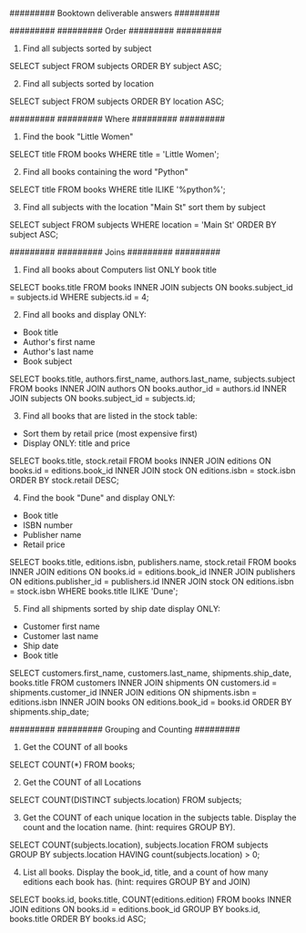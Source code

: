 ######### Booktown deliverable answers #########


######### ######### Order ######### #########


1. Find all subjects sorted by subject 

  SELECT subject FROM subjects
  ORDER BY subject ASC;


2. Find all subjects sorted by location

  SELECT subject FROM subjects
  ORDER BY location ASC;


######### ######### Where ######### #########


1. Find the book "Little Women"


  SELECT title FROM books
  WHERE title = 'Little Women';


2. Find all books containing the word "Python"


  SELECT title FROM books
  WHERE title ILIKE '%python%';


3. Find all subjects with the location "Main St" sort them by subject


  SELECT subject FROM subjects
  WHERE location = 'Main St'
  ORDER BY subject ASC;


######### ######### Joins ######### #########


1. Find all books about Computers list ONLY book title


  SELECT books.title FROM books
  INNER JOIN subjects 
  ON books.subject_id = subjects.id
  WHERE subjects.id = 4;


2. Find all books and display ONLY:

  * Book title
  * Author's first name
  * Author's last name
  * Book subject


  SELECT books.title, authors.first_name, authors.last_name, subjects.subject FROM books
  INNER JOIN authors
  ON books.author_id = authors.id
  INNER JOIN subjects
  ON books.subject_id = subjects.id;


3. Find all books that are listed in the stock table:
 
  * Sort them by retail price (most expensive first)
  * Display ONLY: title and price


  SELECT books.title, stock.retail FROM books
  INNER JOIN editions
  ON books.id = editions.book_id
  INNER JOIN stock
  ON editions.isbn = stock.isbn
  ORDER BY stock.retail DESC;


4. Find the book "Dune" and display ONLY:

  * Book title
  * ISBN number
  * Publisher name
  * Retail price

  
  SELECT books.title, editions.isbn, publishers.name, stock.retail FROM books                    
  INNER JOIN editions
  ON books.id = editions.book_id
  INNER JOIN publishers
  ON editions.publisher_id = publishers.id
  INNER JOIN stock
  ON editions.isbn = stock.isbn
  WHERE books.title ILIKE 'Dune';


5. Find all shipments sorted by ship date display ONLY:

  * Customer first name
  * Customer last name
  * Ship date
  * Book title

  
  SELECT customers.first_name, customers.last_name, shipments.ship_date, books.title FROM customers
  INNER JOIN shipments
  ON customers.id = shipments.customer_id
  INNER JOIN editions
  ON shipments.isbn = editions.isbn
  INNER JOIN books
  ON editions.book_id = books.id
  ORDER BY shipments.ship_date;



######### ######### Grouping and Counting #########


1. Get the COUNT of all books

  SELECT COUNT(*) FROM books;


2. Get the COUNT of all Locations

  SELECT COUNT(DISTINCT subjects.location) FROM subjects;


3. Get the COUNT of each unique location in the subjects table. Display the count and the location name. (hint: requires GROUP BY).

  SELECT COUNT(subjects.location), subjects.location FROM subjects
  GROUP BY subjects.location
  HAVING count(subjects.location) > 0;


4. List all books. Display the book_id, title, and a count of how many editions each book has. (hint: requires GROUP BY and JOIN)

  SELECT books.id, books.title, COUNT(editions.edition) FROM books
  INNER JOIN editions
  ON books.id = editions.book_id
  GROUP BY books.id, books.title
  ORDER BY books.id ASC;